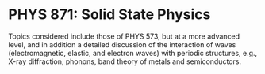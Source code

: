 # PHYS 871: Solid State Physics

Topics considered include those of PHYS 573, but at a more advanced level, and in addition a detailed discussion of the interaction of waves (electromagnetic, elastic, and electron waves) with periodic structures, e.g., X-ray diffraction, phonons, band theory of metals and semiconductors.